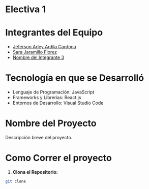 # Electiva 1
# Integrantes del Equipo
- [Jeferson Arley Ardila Cardona](enlace-al-perfil-github)
- [Sara Jaramillo Florez](enlace-al-perfil-github)
- [Nombre del Integrante 3](enlace-al-perfil-github)
  
# Tecnología en que se Desarrolló
- Lenguaje de Programación: JavaScript
- Frameworks y Librerías: React.js
- Entornos de Desarrollo: Visual Studio Code
  
# Nombre del Proyecto
Descripción breve del proyecto.
# Como Correr el proyecto
1. **Clona el Repositorio:**
```bash
git clone

